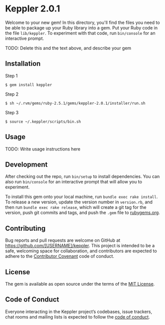# Keppler 2.0.1

Welcome to your new gem! In this directory, you'll find the files you need to be able to package up your Ruby library into a gem. Put your Ruby code in the file `lib/keppler`. To experiment with that code, run `bin/console` for an interactive prompt.

TODO: Delete this and the text above, and describe your gem

## Installation

Step 1

    $ gem install keppler

Step 2
	
	$ sh ~/.rvm/gems/ruby-2.5.1/gems/keppler-2.0.1/installer/run.sh

Step 3

	$ source ~/.keppler/scripts/bin.sh

## Usage

TODO: Write usage instructions here

## Development

After checking out the repo, run `bin/setup` to install dependencies. You can also run `bin/console` for an interactive prompt that will allow you to experiment.

To install this gem onto your local machine, run `bundle exec rake install`. To release a new version, update the version number in `version.rb`, and then run `bundle exec rake release`, which will create a git tag for the version, push git commits and tags, and push the `.gem` file to [rubygems.org](https://rubygems.org).

## Contributing

Bug reports and pull requests are welcome on GitHub at https://github.com/[USERNAME]/keppler. This project is intended to be a safe, welcoming space for collaboration, and contributors are expected to adhere to the [Contributor Covenant](http://contributor-covenant.org) code of conduct.

## License

The gem is available as open source under the terms of the [MIT License](https://opensource.org/licenses/MIT).

## Code of Conduct

Everyone interacting in the Keppler project’s codebases, issue trackers, chat rooms and mailing lists is expected to follow the [code of conduct](https://github.com/[USERNAME]/keppler/blob/master/CODE_OF_CONDUCT.md).
